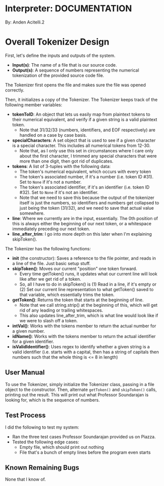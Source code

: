 # Interpreter: DOCUMENTATION
By: Anden Acitelli.2

# Overall Tokenizer Design
First, let's define the inputs and outputs of the system.

- **Input(s)**: The name of a file that is our source code. 
- **Output(s)**: A sequence of numbers representing the numerical tokenization of the provided source code file. 

The Tokenizer first opens the file and makes sure the file was opened correctly. 

Then, it initializes a copy of the Tokenizer. The Tokenizer keeps track of the following member variables: 

- **tokenToID**: An object that lets us easily map from plaintext tokens to their numerical equivalent, and verify if a given string is a valid plaintext token. 
    - Note that 31/32/33 (numbers, identifiers, and EOF respectively) are handled on a case by case basis.
- **specialCharacters**: A set object that is used to see if a given character is a special character. This includes all numerical tokens from 12-30.
    - Note that, as I only use this set in circumstances where I care only about the first character, I trimmed any special characters that were more than one digit, then got rid of duplicates.
- **tokens**: A list of 3-tuples with the following data:
    - The token's numerical equivalent, which occurs with every token
    - The token's associated number, if it's a number (i.e. token ID #31). Set to `None` if it's not a number.
    - The token's associated identifier, if it's an identifier (i.e. token ID #32). Set to `None` if it's not an identifier.
    - Note that we need to save this because the output of the tokenizer itself is just the numbers, so identifiers and numbers get collapsed to just being the token (31/32), and we need to save that actual value somewhere. 
- **line**: Where we currently are in the input, essentially. The 0th position of this is always either the beginning of our next token, or a whitespace immediately preceding our next token.
- **line_after_trim**: I go into more depth on this later when I'm explaining skipToken(). 

The Tokenizer has the following functions: 

- **__init__** (the constructor): Saves a reference to the file pointer, and reads in a line of the file. Just basic setup stuff.
- **skipToken()**: Moves our current "position" one token forward. 
    - Every time getToken() runs, it updates what our current line will look like after we get rid of a token. 
    - So, all I have to do in skipToken() is (1) Read in a line, if it's empty or (2) Set our current line representation to what getToken() saved to that variable, which essentially trims the token. 
- **getToken()**: Returns the token that starts at the beginning of line.
    - Note that we call string.strip() at the beginning of this, which will get rid of any leading or trailing whitespaces.
    - This also updates line_after_trim, which is what line would look like if we were to slash off a token. 
- **intVal()**: <TODO> Works with the tokens member to return the actual number for a given number.
- **idName()**: <TODO> Works with the tokens member to return the actual identifier for a given identifier.
- **isValidIdentifier()**: Uses regex to identify whether a given string is a valid identifier (i.e. starts with a capital, then has a string of capitals then numbers such that the whole thing is <= 8 in length)

## User Manual
To use the Tokenizer, simply initialize the Tokenizer class, passing in a file object to the constructor. Then, alternate `getToken()` and `skipToken()` calls, printing out the result. This will print out what Professor Soundarajan is looking for, which is the sequence of numbers.

## Test Process
I did the following to test my system:
- Ran the three test cases Professor Soundarajan provided us on Piazza.
- Tested the following edge cases:
    - Empty file, which should print out nothing
    - File that's a bunch of empty lines before the program even starts

## Known Remaining Bugs
None that I know of. 